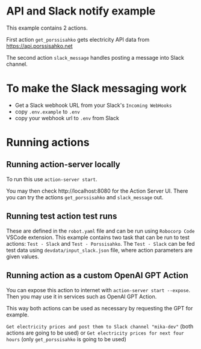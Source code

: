 # API and Slack notify example

This example contains 2 actions.

First action `get_porssisahko` gets electricity API data from https://api.porssisahko.net

The second action `slack_message` handles posting a message into Slack channel.

# To make the Slack messaging work

- Get a Slack webhook URL from your Slack's `Incoming WebHooks`
- copy `.env.example` to `.env`
- copy your webhook url to `.env` from Slack

# Running actions

## Running action-server locally

To run this use `action-server start`.

You may then check http://localhost:8080 for the Action Server UI.
There you can try the actions `get_porssisahko` and `slack_message` out.

## Running test action test runs

These are defined in the `robot.yaml` file and can be run using `Robocorp Code` VSCode extension.
This example contains two task that can be run to test actions: `Test - Slack` and `Test - Porssisahko`.
The `Test - Slack` can be fed test data using `devdata/input_slack.json` file, where action parameters
are given values.

## Running action as a custom OpenAI GPT Action

You can expose this action to internet with `action-server start --expose`.
Then you may use it in services such as OpenAI GPT Action.

This way both actions can be used as necessary by requesting the GPT for example.

`Get electricity prices and post them to Slack channel "mika-dev"` (both actions are going to be used) or
`Get electricity prices for next four hours` (only `get_porssisahko` is going to be used)
